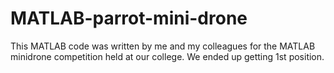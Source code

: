 # MATLAB-parrot-mini-drone
This MATLAB code was written by me and my colleagues for the MATLAB minidrone competition held at our college. We ended up getting 1st position.
